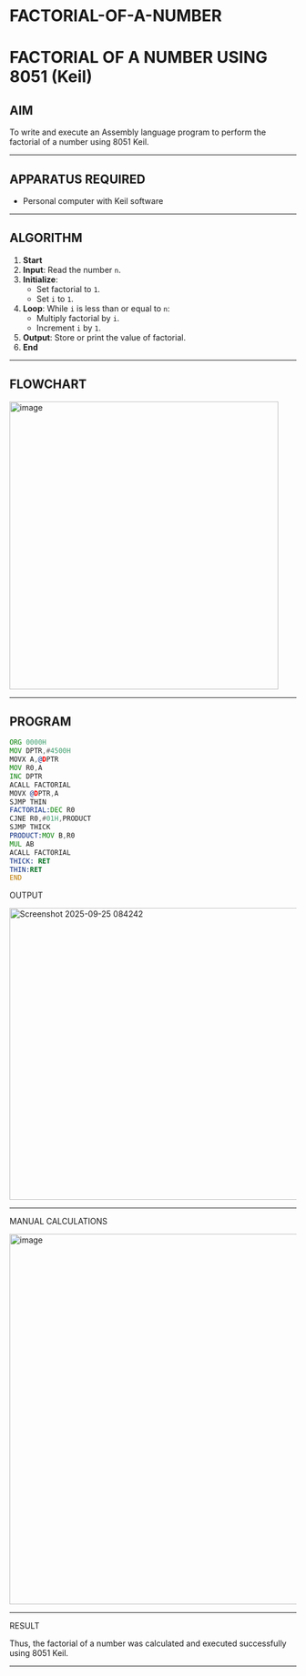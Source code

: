 # FACTORIAL-OF-A-NUMBER
# FACTORIAL OF A NUMBER USING 8051 (Keil)

## AIM
To write and execute an Assembly language program to perform the factorial of a number using 8051 Keil.

---

## APPARATUS REQUIRED
- Personal computer with Keil software

---

## ALGORITHM
1. **Start**
2. **Input**: Read the number `n`.
3. **Initialize**:
   - Set factorial to `1`.
   - Set `i` to `1`.
4. **Loop**: While `i` is less than or equal to `n`:
   - Multiply factorial by `i`.
   - Increment `i` by `1`.
5. **Output**: Store or print the value of factorial.
6. **End**

---

## FLOWCHART
<img width="472" height="506" alt="image" src="https://github.com/user-attachments/assets/27f48354-9f91-4efc-9a29-254dfee4724f" />



---

## PROGRAM
```asm
ORG 0000H
MOV DPTR,#4500H
MOVX A,@DPTR
MOV R0,A
INC DPTR
ACALL FACTORIAL
MOVX @DPTR,A
SJMP THIN
FACTORIAL:DEC R0
CJNE R0,#01H,PRODUCT
SJMP THICK
PRODUCT:MOV B,R0
MUL AB
ACALL FACTORIAL
THICK: RET
THIN:RET
END

```
OUTPUT

<img width="1171" height="513" alt="Screenshot 2025-09-25 084242" src="https://github.com/user-attachments/assets/78101a41-71f7-483e-a15a-be9a0438b5ba" />

---
MANUAL CALCULATIONS


<img width="592" height="651" alt="image" src="https://github.com/user-attachments/assets/c144e379-4d55-4d85-9bbe-aa104e3b748a" />


---

RESULT

Thus, the factorial of a number was calculated and executed successfully using 8051 Keil.

---


